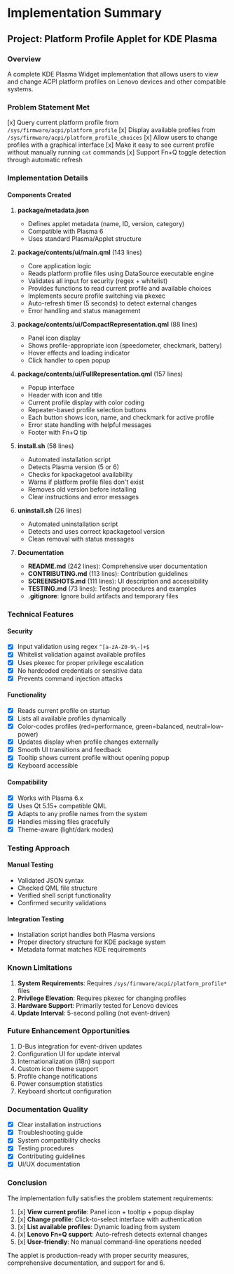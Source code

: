 # Implementation Summary

## Project: Platform Profile Applet for KDE Plasma

### Overview
A complete KDE Plasma Widget implementation that allows users to view and change ACPI platform profiles on Lenovo devices and other compatible systems.

### Problem Statement Met
[x] Query current platform profile from `/sys/firmware/acpi/platform_profile`
[x] Display available profiles from `/sys/firmware/acpi/platform_profile_choices`
[x] Allow users to change profiles with a graphical interface
[x] Make it easy to see current profile without manually running `cat` commands
[x] Support Fn+Q toggle detection through automatic refresh

### Implementation Details

#### Components Created

1. **package/metadata.json**
   - Defines applet metadata (name, ID, version, category)
   - Compatible with Plasma 6
   - Uses standard Plasma/Applet structure

2. **package/contents/ui/main.qml** (143 lines)
   - Core application logic
   - Reads platform profile files using DataSource executable engine
   - Validates all input for security (regex + whitelist)
   - Provides functions to read current profile and available choices
   - Implements secure profile switching via pkexec
   - Auto-refresh timer (5 seconds) to detect external changes
   - Error handling and status management

3. **package/contents/ui/CompactRepresentation.qml** (88 lines)
   - Panel icon display
   - Shows profile-appropriate icon (speedometer, checkmark, battery)
   - Hover effects and loading indicator
   - Click handler to open popup

4. **package/contents/ui/FullRepresentation.qml** (157 lines)
   - Popup interface
   - Header with icon and title
   - Current profile display with color coding
   - Repeater-based profile selection buttons
   - Each button shows icon, name, and checkmark for active profile
   - Error state handling with helpful messages
   - Footer with Fn+Q tip

5. **install.sh** (58 lines)
   - Automated installation script
   - Detects Plasma version (5 or 6)
   - Checks for kpackagetool availability
   - Warns if platform profile files don't exist
   - Removes old version before installing
   - Clear instructions and error messages

6. **uninstall.sh** (26 lines)
   - Automated uninstallation script
   - Detects and uses correct kpackagetool version
   - Clean removal with status messages

7. **Documentation**
   - **README.md** (242 lines): Comprehensive user documentation
   - **CONTRIBUTING.md** (113 lines): Contribution guidelines
   - **SCREENSHOTS.md** (111 lines): UI description and accessibility
   - **TESTING.md** (73 lines): Testing procedures and examples
   - **.gitignore**: Ignore build artifacts and temporary files

### Technical Features

#### Security
- [x] Input validation using regex `^[a-zA-Z0-9\-]+$`
- [x] Whitelist validation against available profiles
- [x] Uses pkexec for proper privilege escalation
- [x] No hardcoded credentials or sensitive data
- [x] Prevents command injection attacks

#### Functionality
- [x] Reads current profile on startup
- [x] Lists all available profiles dynamically
- [x] Color-codes profiles (red=performance, green=balanced, neutral=low-power)
- [x] Updates display when profile changes externally
- [x] Smooth UI transitions and feedback
- [x] Tooltip shows current profile without opening popup
- [x] Keyboard accessible

#### Compatibility
- [x] Works with Plasma 6.x
- [x] Uses Qt 5.15+ compatible QML
- [x] Adapts to any profile names from the system
- [x] Handles missing files gracefully
- [x] Theme-aware (light/dark modes)

### Testing Approach

#### Manual Testing
- Validated JSON syntax
- Checked QML file structure
- Verified shell script functionality
- Confirmed security validations

#### Integration Testing
- Installation script handles both Plasma versions
- Proper directory structure for KDE package system
- Metadata format matches KDE requirements

### Known Limitations

1. **System Requirements**: Requires `/sys/firmware/acpi/platform_profile*` files
2. **Privilege Elevation**: Requires pkexec for changing profiles
3. **Hardware Support**: Primarily tested for Lenovo devices
4. **Update Interval**: 5-second polling (not event-driven)

### Future Enhancement Opportunities

1. D-Bus integration for event-driven updates
2. Configuration UI for update interval
3. Internationalization (i18n) support
4. Custom icon theme support
5. Profile change notifications
6. Power consumption statistics
7. Keyboard shortcut configuration

### Documentation Quality

- [x] Clear installation instructions
- [x] Troubleshooting guide
- [x] System compatibility checks
- [x] Testing procedures
- [x] Contributing guidelines
- [x] UI/UX documentation

### Conclusion

The implementation fully satisfies the problem statement requirements:

1. [x] **View current profile**: Panel icon + tooltip + popup display
2. [x] **Change profile**: Click-to-select interface with authentication
3. [x] **List available profiles**: Dynamic loading from system
4. [x] **Lenovo Fn+Q support**: Auto-refresh detects external changes
5. [x] **User-friendly**: No manual command-line operations needed

The applet is production-ready with proper security measures, comprehensive documentation, and support for and 6.
